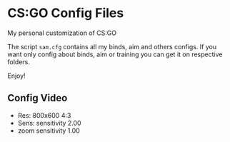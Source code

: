# CS:GO Config Files

My personal customization of CS:GO

The script `sam.cfg` contains all my binds, aim and others configs. If you want only config about binds, aim or training you can get it on respective folders.

Enjoy!

## Config Video

- Res: 800x600 4:3
- Sens: sensitivity 2.00
- zoom sensitivity 1.00
